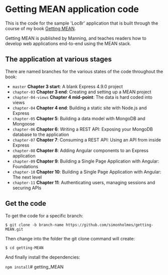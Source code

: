# Getting MEAN application code

This is the code for the sample 'Loc8r' application that is built through the course of my book [Getting MEAN](https://www.manning.com/books/getting-mean-with-mongo-express-angular-and-node).

Getting MEAN is published by Manning, and teaches readers how to develop web applications end-to-end using the MEAN stack.

## The application at various stages

There are named branches for the various states of the code throughout the book:

* `master` **Chapter 3 start**: A blank Express 4.9.0 project
* `chapter-03` **Chapter 3 end**: Creating and setting up a MEAN project
* `chapter-04-views` **Chapter 4 mid-point**: The data is hard coded into views
* `chapter-04` **Chapter 4 end**: Building a static site with Node.js and Express
* `chapter-05` **Chapter 5**: Building a data model with MongoDB and Mongoose
* `chapter-06` **Chapter 6**: Writing a REST API: Exposing your MongoDB database to the application
* `chapter-07` **Chapter 7**: Consuming a REST API: Using an API from inside Express
* `chapter-08` **Chapter 8**: Adding Angular components to an Express application
* `chapter-09` **Chapter 9**: Building a Single Page Application with Angular: Foundations
* `chapter-10` **Chapter 10**: Building a Single Page Application with Angular: The next level
* `chapter-11` **Chapter 11**: Authenticating users, managing sessions and securing APIs

## Get the code

To get the code for a specific branch:

`$ git clone -b branch-name https://github.com/simonholmes/getting-MEAN.git`

Then change into the folder the git clone command will create:

`$ cd getting-MEAN`

And finally install the dependencies:

`npm install`# getting_MEAN
